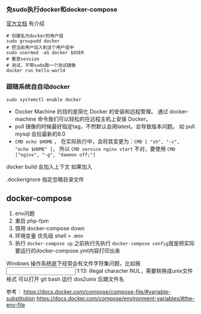 ### 免sudo执行docker和docker-compose
[官方文档](https://docs.docker.com/install/linux/linux-postinstall) 有介绍
```
# 创建名为docker的用户组
sudo groupadd docker
# 把当前用户加入到这个用户组中
sudo usermod -aG docker $USER
# 重登session
# 测试，不带sudo跑一个测试镜像
docker run hello-world
```
### 跟随系统自自动docker
`sudo systemctl enable docker`
* Docker Machine 的目的是简化 Docker 的安装和远程管理。
通过 docker-machine 命令我们可以轻松的在远程主机上安装 Docker。
* pull 镜像的时候最好指定tag，不然默认会用latest。会导致版本问题。
如 pull mysql 会拉最新的8.0
* `CMD echo $HOME` ， 在实际执行中，会将其变更为：`CMD [ "sh", "-c", "echo $HOME" ]`， 所以 `CMD service nginx start` 不对，要使用 `CMD ["nginx", "-g", "daemon off;"]`

docker build 会加入上下文
如果加入  

.dockerignore 指定忽略目录文件

## docker-compose

1. env问题
2. 重启 php-fpm
3. 慎用 docker-compose down
4. 环境变量 优先级 shell > .env
4. 执行 `docker-compose up`  之前执行先执行  `docker-compose config`就是把实际要运行的docker-compose.yml内容打印出来 

Windows 操作系统底下经常会有文件字符集问题，比如报 
<input>:1:13: illegal character NUL，需要转换成unix文件格式
可以打开 git bash 运行 dos2unix 后跟文件名

参考：
https://docs.docker.com/compose/compose-file/#variable-substitution
https://docs.docker.com/compose/environment-variables/#the-env-file
